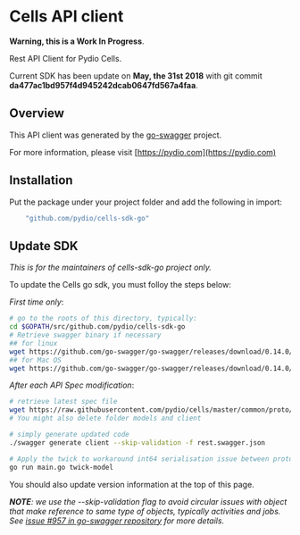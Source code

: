 # Cells API client

**Warning, this is a Work In Progress**.

Rest API Client for Pydio Cells.

Current SDK has been update on **May, the 31st 2018** with git commit **da477ac1bd957f4d945242dcab0647fd567a4faa**.

## Overview

This API client was generated by the [go-swagger](https://github.com/go-swagger/go-swagger) project.

For more information, please visit [https://pydio.com](https://pydio.com)

## Installation

Put the package under your project folder and add the following in import:

```go
    "github.com/pydio/cells-sdk-go"
```

## Update SDK

_This is for the maintainers of cells-sdk-go project only._

To update the Cells go sdk, you must folloy the steps below:

_First time only_:

```sh
# go to the roots of this directory, typically:
cd $GOPATH/src/github.com/pydio/cells-sdk-go
# Retrieve swagger binary if necessary
## for linux
wget https://github.com/go-swagger/go-swagger/releases/download/0.14.0/swagger_linux_amd64 
## for Mac OS
wget https://github.com/go-swagger/go-swagger/releases/download/0.14.0/swagger_darwin_amd64
```

_After each API Spec modification_:

```sh
# retrieve latest spec file
wget https://raw.githubusercontent.com/pydio/cells/master/common/proto/rest/rest.swagger.json
# You might also delete folder models and client 

# simply generate updated code
./swagger generate client --skip-validation -f rest.swagger.json

# Apply the twick to workaround int64 serialisation issue between protobuf and swagger
go run main.go twick-model
```

You should also update version information at the top of this page.

_**NOTE**: we use the --skip-validation flag to avoid circular issues with object that make reference to same type of objects, typically activities and jobs. See [issue #957 in go-swagger repository](https://github.com/go-swagger/go-swagger/issues/957) for more details._
